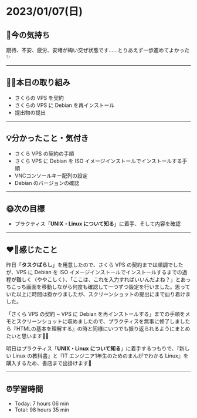 # 2023/01/07(日)
## 🕺今の気持ち
期待、不安、疲労、安堵が綯い交ぜ状態です......とりあえず一歩進めてよかった✨

---

## ✍🏻本日の取り組み
- さくらの VPS を契約
- さくらの VPS に Debian を再インストール
- 提出物の提出

---

## 💡分かったこと・気付き
- さくら VPS の契約の手順
- さくら VPS に Debian を ISO イメージインストールでインストールする手順
- VNCコンソールキー配列の設定
- Debian のバージョンの確認

---

## 🌞次の目標
- プラクティス「**UNIX・Linux について知る**」に着手、そして内容を確認

---

## ❤️‍🔥感じたこと
昨日「**タスクばらし**」を用意したので、さくら VPS の契約までは順調でしたが、VPS に Debian を ISO イメージインストールでインストールするまでの過程が難しく（ややこしく）、「ここは、これを入力すればいいんだよね？」とあっちこっち画面を移動しながら何度も確認して一つずつ設定を行いました。思っていた以上に時間は掛かりましたが、スクリーンショットの提出にまで辿り着けました。

「さくら VPS の契約 ~ VPS に Debian を再インストールする」までの手順をメモとスクリーンショットに収めましたので、プラクティスを無事に修了しましたら『HTMLの基本を理解する』の時と同様にいつでも振り返られるようにまとめたいと思います✍🏻

明日はプラクティス「**UNIX・Linux について知る**」に着手するつもりで、『新しい Linux の教科書』と『IT エンジニア1年生のためのまんがでわかる Linux』を購入するため、書店まで出掛けます🕺

---

## ⏰学習時間
- Today: 7 hours 06 min
- Total: 98 hours 35 min
